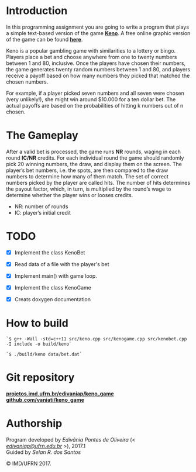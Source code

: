 # Introduction

In this programming assignment you are going to write a program that plays a simple text-based version of the game [**Keno**](https://en.wikipedia.org/wiki/Keno). A free online graphic version of the game can be found [**here**](http://www.kenoonline.org/).

Keno is a popular gambling game with similarities to a lottery or bingo. Players place a bet and choose anywhere from one to twenty numbers between 1 and 80, inclusive. Once the players have chosen their numbers, the game generates twenty random numbers between 1 and 80, and players receive a payoff based on how many numbers they picked that matched the chosen numbers.

For example, if a player picked seven numbers and all seven were chosen (very unlikely!), she might win around $10.000 for a ten dollar bet. The actual payoffs are based on the probabilities of hitting k numbers out of n chosen.


# The Gameplay

After a valid bet is processed, the game runs **NR** rounds, waging in each round **IC/NR** credits. For each individual round the game should randomly pick 20 winning numbers, the draw, and display them on the screen. The player’s bet numbers, i.e. the spots, are then compared to the draw numbers to determine how many of them match. The set of correct numbers picked by the player are called hits. The number of hits determines the payout factor, which, in turn, is multiplied by the round’s wage to determine whether the player wins or looses credits.

- NR: number of rounds
- IC: player’s initial credit


# TODO

- [X] Implement the class KenoBet
- [X] Read data of a file with the player's bet
- [X] Implement main() with game loop.
- [X] Implement the class KenoGame
- [X] Creats doxygen documentation


# How to build

	`$ g++ -Wall -std=c++11 src/keno.cpp src/kenogame.cpp src/kenobet.cpp -I include -o build/keno`

	`$ ./build/keno data/bet.dat`


# Git repository

[**projetos.imd.ufrn.br/edivaniap/keno_game**](http://projetos.imd.ufrn.br/edivaniap/keno_game)  
[**github.com/vaniati/keno_game**](http://github.com/vaniati/keno_game)


# Authorship

Program developed by _Edivânia Pontes de Oliveira_ (< *edivaniap@ufrn.edu.br* >), 2017.1  
Guided by _Selan R. dos Santos_

&copy; IMD/UFRN 2017.
